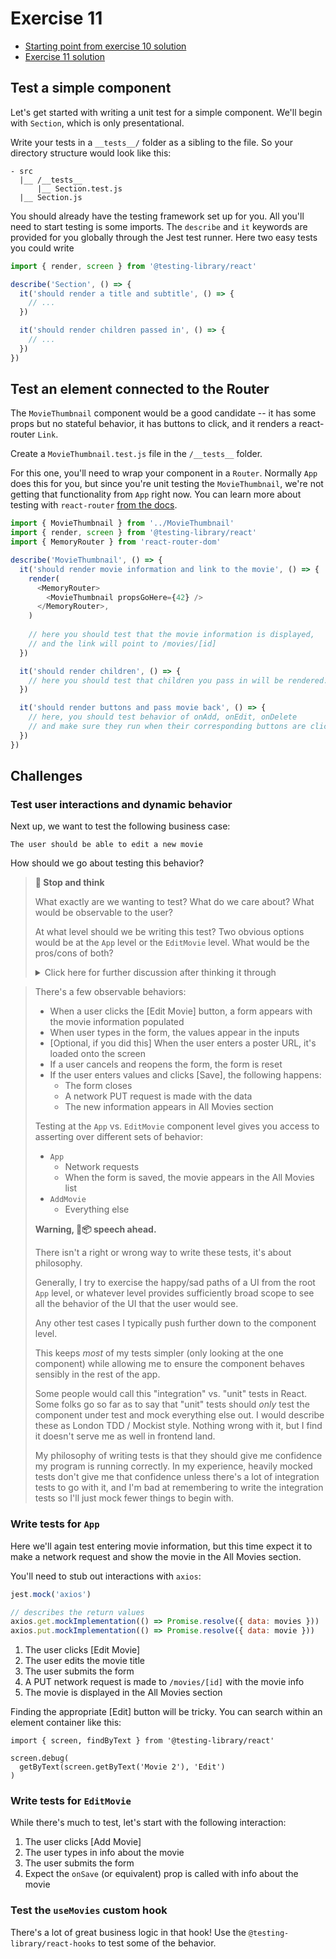 # Exercise 11

- [Starting point from exercise 10 solution](https://github.com/AndrewSouthpaw/webdev/tree/exercise-10-solution/projects/rmdb)
- [Exercise 11 solution](https://github.com/AndrewSouthpaw/webdev/tree/exercise-11-solution/projects/rmdb)

## Test a simple component

Let's get started with writing a unit test for a simple component. We'll begin with `Section`, which is only presentational.

Write your tests in a `__tests__/` folder as a sibling to the file. So your directory structure would look like this:

```
- src
  |__ /__tests__
      |__ Section.test.js
  |__ Section.js
```

You should already have the testing framework set up for you. All you'll need to start testing is some imports. The `describe` and `it` keywords are provided for you globally through the Jest test runner. Here two easy tests you could write

```javascript
import { render, screen } from '@testing-library/react'

describe('Section', () => {
  it('should render a title and subtitle', () => {
    // ...
  })

  it('should render children passed in', () => {
    // ...
  })
})
```

## Test an element connected to the Router

The `MovieThumbnail` component would be a good candidate -- it has some props but no stateful behavior, it has buttons to click, and it renders a react-router `Link`.

Create a `MovieThumbnail.test.js` file in the `/__tests__` folder.

For this one, you'll need to wrap your component in a `Router`. Normally `App` does this for you, but since you're unit testing the `MovieThumbnail`, we're not getting that functionality from `App` right now. You can learn more about testing with `react-router` [from the docs](https://reactrouter.com/web/guides/testing).

```javascript
import { MovieThumbnail } from '../MovieThumbnail'
import { render, screen } from '@testing-library/react'
import { MemoryRouter } from 'react-router-dom'

describe('MovieThumbnail', () => {
  it('should render movie information and link to the movie', () => {
    render(
      <MemoryRouter>
        <MovieThumbnail propsGoHere={42} />
      </MemoryRouter>,
    )
    
    // here you should test that the movie information is displayed,
    // and the link will point to /movies/[id]
  })

  it('should render children', () => {
    // here you should test that children you pass in will be rendered.
  })

  it('should render buttons and pass movie back', () => {
    // here, you should test behavior of onAdd, onEdit, onDelete
    // and make sure they run when their corresponding buttons are clicked.
  })
})

```

## Challenges

### Test user interactions and dynamic behavior

Next up, we want to test the following business case:

```
The user should be able to edit a new movie
```

How should we go about testing this behavior?

> **🤔 Stop and think**
> 
> What exactly are we wanting to test? What do we care about? What would be observable to the user?
> 
> At what level should we be writing this test? Two obvious options would be at the `App` level or the `EditMovie` level. What would be the pros/cons of both?
> 
> <details><summary>Click here for further discussion after thinking it through</summary>

> There's a few observable behaviors:
> 
> - When a user clicks the [Edit Movie] button, a form appears with the movie information populated
> - When user types in the form, the values appear in the inputs
> - [Optional, if you did this] When the user enters a poster URL, it's loaded onto the screen
> - If a user cancels and reopens the form, the form is reset
> - If the user enters values and clicks [Save], the following happens:
>   - The form closes
>   - A network PUT request is made with the data
>   - The new information appears in All Movies section
> 
> Testing at the `App` vs. `EditMovie` component level gives you access to asserting over different sets of behavior:
> 
> - `App`
>   - Network requests
>   - When the form is saved, the movie appears in the All Movies list
> - `AddMovie`
>   - Everything else
> 
> **Warning, 🧼📦 speech ahead.**
>   
> There isn't a right or wrong way to write these tests, it's about philosophy.
> 
> Generally, I try to exercise the happy/sad paths of a UI from the root `App` level, or whatever level provides sufficiently broad scope to see all the behavior of the UI that the user would see.
> 
> Any other test cases I typically push further down to the component level.
> 
> This keeps *most* of my tests simpler (only looking at the one component) while allowing me to ensure the component behaves sensibly in the rest of the app.
> 
> Some people would call this "integration" vs. "unit" tests in React. Some folks go so far as to say that "unit" tests should *only* test the component under test and mock everything else out. I would describe these as London TDD / Mockist style. Nothing wrong with it, but I find it doesn't serve me as well in frontend land.
> 
> My philosophy of writing tests is that they should give me confidence my program is running correctly. In my experience, heavily mocked tests don't give me that confidence unless there's a lot of integration tests to go with it, and I'm bad at remembering to write the integration tests so I'll just mock fewer things to begin with. 
> 
> </details>

### Write tests for `App`

Here we'll again test entering movie information, but this time expect it to make a network request and show the movie in the All Movies section.

You'll need to stub out interactions with `axios`:

```javascript
jest.mock('axios')

// describes the return values
axios.get.mockImplementation(() => Promise.resolve({ data: movies }))
axios.put.mockImplementation(() => Promise.resolve({ data: movie }))
```

1. The user clicks [Edit Movie]
1. The user edits the movie title
1. The user submits the form
1. A PUT network request is made to `/movies/[id]` with the movie info
1. The movie is displayed in the All Movies section

Finding the appropriate [Edit] button will be tricky. You can search within an element container like this:

```
import { screen, findByText } from '@testing-library/react'

screen.debug(
  getByText(screen.getByText('Movie 2'), 'Edit')
)
```

### Write tests for `EditMovie`

While there's much to test, let's start with the following interaction:

1. The user clicks [Add Movie]
1. The user types in info about the movie
1. The user submits the form
1. Expect the `onSave` (or equivalent) prop is called with info about the movie

### Test the `useMovies` custom hook

There's a lot of great business logic in that hook! Use the `@testing-library/react-hooks` to test some of the behavior. 
